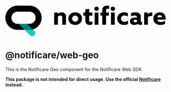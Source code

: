 [<img src="https://raw.githubusercontent.com/notificare/notificare-sdk-web/main/.assets/logo.png"/>](https://notificare.com)

# @notificare/web-geo

This is the Notificare Geo component for the Notificare Web SDK.

**This package is not intended for direct usage. Use the official [Notificare](https://www.npmjs.com/package/notificare) instead.**
